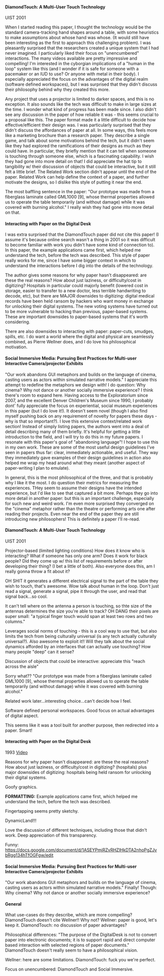 #### DiamondTouch: A Multi-User Touch Technology 
UIST 2001

When I started reading this paper, I thought the technology would be the standard camera-tracking hand shapes around a table, with some heuristics to make assumptions about whose hand was whose. (It would still have been interesting as the first to approach this challenging problem). I was pleasantly surprised that the researchers created a unique system that I had never imagined. I particularly liked their focus on "unencumbered" interactions. The many videos available are pretty impressive and compelling! I'm interested in the cyborgian implications of a "human in the loop" system like this (and I wonder if it is safe for someone with a pacemaker or an IUD to use? Or anyone with metal in their body). I especially appreciated the focus on the advantages of the digital realm (software defined workspaces), but I was surprised that they didn't discuss their philosophy behind why they created this more.

Any project that uses a projector is limited to darker spaces, and this is no exception. It also sounds like the tech was difficult to make in large sizes at the time. I wonder what kind of progress has been made since. I also didn't see any discussion in the paper of how reliable it was - this seems crucial to a proposal like this. The paper format made it a little difficult to decide how effective/efficient their design was. I was particularly surprised that they didn't discuss the affordances of paper at all. In some ways, this feels more like a marketing brochure than a research paper. They describe a single game, and talk about some motivations behind the tech, but it didn't seem like they had explored the ramifications of their designs as much as they could have. In particular, they briefly mention that it can tell when someone is touching through someone else, which is a fascinating capability. I wish they had gone into more detail on that! I did appreciate the hat tip to tangibility w/ their discussion of objects that could be interactive, but it still felt a little brief. The Related Work section didn't appear until the end of the paper. Related Work can help define the context of a paper, and further motivate the designs, so I dislike this style of putting it near the end.

The most baffling sentence in the paper: "Our prototype was made from a fiberglass laminate called GML1000 [9], whose thermal properties allowed us to operate the table temporarily (and without damage) while it was covered with burning alcohol." I really wish they had gone into more detail on that.

#### Interacting with Paper on the Digital Desk

I was extra surprised that the DiamondTouch paper did not cite this paper! (I assume it's because online search wasn't a thing in 2001 so it was difficult to become familiar with work you didn't have some kind of connection to). In this paper, the example applications came first, which helped me understand the tech, before the tech was described. This style of paper really works for me, since I have some bigger context in which to understand the interactions before I dig into the details of the technology. 

The author gives some reasons for why paper hasn't disappeared: are these the real reasons? How about just laziness, or difficulty/cost in digitizing? Hospitals in particular could majorly benefit (lowered cost in storage, easier to transfer to a new doctor, less terrible handwriting to decode, etc), but there are MAJOR downsides to digitizing: digital medical records have been held ransom by hackers who want money in exchange for unlocking their digital systems. The new voting systems have turned out to be more vulnerable to hacking than previous, paper-based systems. These are important downsides to paper-based systems that it's worth considering. 

There are also downsides to interacting with paper: paper-cuts, smudges, spills, etc. I do want a world where the digital and physical are seamlessly combined, as Pierre Wellner does, and I do love his philosophical motivation.

#### Social Immersive Media: Pursuing Best Practices for Multi-user Interactive Camera/projector Exhibits

"Our work abandons GUI metaphors and builds on the language of cinema, casting users as actors within simulated narrative
models." I appreciate this attempt to redefine the metaphors we design with! I do question: Why cinema? Why not dance or another socially immersive experience? I think there's room to expand here. Having access to the Exploratorium since 2007, and the excellent Denver Children's Museum since 1990, I probably dont' fully appreciate the focus on experiential, social museum experiences in this paper (but I do love it!). It doesn't seem novel (though I also find myself pushing back on any requirement of novelty for papers these days - why is that so important?). I love this extensive context/related work section! Instead of simply listing papers, the authors went into a deal of detail describing many of them briefly. It's helpful for getting a little introduction to the field, and I will try to do this in my future papers. I resonate with this paper's goal of "abandoning language"! I hope to use this in my own work. These are some of the most useful design guidelines I've seen in papers thus far: clear, immediately actionable, and useful.  They way they immediately gave examples of their design guidelines in action also helped me wrap my head around what they meant (another aspect of paper-writing I plan to emulate).

In general, this is the most philosophical of the three, and that is probably why I like it the most. I do question their metrics for measuring the experiences. THey seem to assume their designs have the intended experience, but I'd like to see that captured a bit more. Perhaps they go into more detail in another paper: but this is an important challenge, especially for such new and weird work. I'm even more surprised they converged on the "cinema" metaphor rather than the theatre or performing arts one after reading their projects. Even near the end of the paper they are still introducing new philosophers! This is definitely a paper I'll re-read.

#### DiamondTouch: A Multi-User Touch Technology 
UIST 2001

Projector-based (limited lighting conditions)
How does it know who is interacting? What if someone has only one arm? Does it work for black people?
Did they come up w/ this list of requirements before or after developing their thing? (I bet a little of both). Also everyone does this, am I really gonna throw a fit about it?

OH SHIT it generates a different electrical signal to the part of the table they wish to touch, that's awesome. Wow talk about human in the loop. Don't just read a signal, generate a signal, pipe it through the user, and read that signal back...so cool.

It can't tell where on the antenna a person is touching, so thte size of the antennas determines the size you're able to track? OH DANG their pixels are super small:  "a typical finger touch would span at least two rows and two columns." 

Leverages social norms of touching - this is a cool way to use that, but also limits the tech from being culturally universal (is any tech actually culturally universal?). Also awesome to exploit it!! Will they talk about the social dynamics afforded by an interfaces that can actually use touching? How many people "deep" can it sense? 

Discussion of objects that could be interactive: appreciate this "reach across the aisle"

Sorry what??
"Our prototype was made from a fiberglass laminate called GML1000 [9], whose thermal properties allowed us to operate the table temporarily (and without damage) while it was covered with burning alcohol."

Related work later...interesting choice...can't decide how I feel.

Software defined personal workspaces. Good focus on actual advantages of digital aspect.

This seems like it was a tool built for another purpose, then redirected into a paper. Smart!

#### Interacting with Paper on the Digital Desk
1993
[Video](https://www.youtube.com/watch?v=9HXp3s7x68o)

Reasons for why paper hasn't disappeared: are these the real reasons? How about just laziness, or difficulty/cost in digitizing? (hospitals) plus major downsides of digitizing: hospitals being held ransom for unlocking their digital systems.

Goofy graphics.

**FORMATTING:**
Example applications came first, which helped me understand the tech, before the tech was described.

Fingertapping seems pretty sketchy. 

DynamicLand!!!

Love the discussion of different techniques, including those that didn't work. Deep appreciation of this transparency. 

Funny:
https://docs.google.com/document/d/1ASEYPmjRZvRHZlHkDTA2nhoPgZJvbRgg134hTfOGFgw/edit

#### Social Immersive Media: Pursuing Best Practices for Multi-user Interactive Camera/projector Exhibits

"Our work abandons GUI metaphors and builds on the language of cinema, casting users as actors within simulated narrative
models."
Finally! Though: Why cinema? Why not dance or another socially immersive experience?

#### General
What use-cases do they describe, which are more compelling?
DiamondTouch doesn't cite Wellner!! Why not?
Wellner: paper is good, let's keep it. DiamondTouch: no discussion of paper advantages? 

Philosophical differences:
"The purpose of the DigitalDesk is not to convert paper into electronic documents; it is to support rapid and direct computer based interaction with selected regions of paper documents." DiamondTouch doesn't really seem to have a philosophical vision.

Wellner: here are some limitations. DiamondTouch: fuck you we're perfect.

Focus on unencumbered: DiamondTouch and Social Immersive. 
